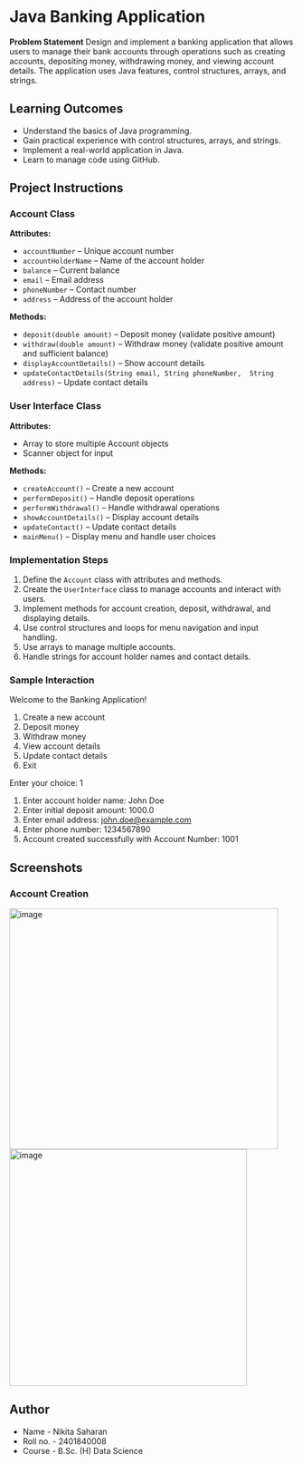 # Java Banking Application

**Problem Statement**
Design and implement a banking application that allows users to manage their bank accounts through operations such as creating accounts, depositing money, withdrawing money, and viewing account details. The application uses Java features, control structures, arrays, and strings.
## Learning Outcomes
- Understand the basics of Java programming.  
- Gain practical experience with control structures, arrays, and strings.  
- Implement a real-world application in Java.  
- Learn to manage code using GitHub.  

## Project Instructions
### Account Class
**Attributes:**  
- `accountNumber` – Unique account number  
- `accountHolderName` – Name of the account holder  
- `balance` – Current balance  
- `email` – Email address  
- `phoneNumber` – Contact number
-  `address` – Address of the account holder   

**Methods:**  
- `deposit(double amount)` – Deposit money (validate positive amount)  
- `withdraw(double amount)` – Withdraw money (validate positive amount and sufficient balance)  
- `displayAccountDetails()` – Show account details  
- `updateContactDetails(String email, String phoneNumber,  String address)` – Update contact details  

### User Interface Class
**Attributes:**  
- Array to store multiple Account objects  
- Scanner object for input  

**Methods:**  
- `createAccount()` – Create a new account  
- `performDeposit()` – Handle deposit operations  
- `performWithdrawal()` – Handle withdrawal operations  
- `showAccountDetails()` – Display account details  
- `updateContact()` – Update contact details  
- `mainMenu()` – Display menu and handle user choices  

### Implementation Steps
1. Define the `Account` class with attributes and methods.  
2. Create the `UserInterface` class to manage accounts and interact with users.  
3. Implement methods for account creation, deposit, withdrawal, and displaying details.  
4. Use control structures and loops for menu navigation and input handling.  
5. Use arrays to manage multiple accounts.  
6. Handle strings for account holder names and contact details.  

### Sample Interaction
Welcome to the Banking Application!
1. Create a new account
2. Deposit money
3. Withdraw money
4. View account details
5. Update contact details
6. Exit

Enter your choice: 1
1. Enter account holder name: John Doe
2. Enter initial deposit amount: 1000.0
3. Enter email address: john.doe@example.com
4. Enter phone number: 1234567890
5. Account created successfully with Account Number: 1001
   
## Screenshots
### Account Creation

   <img width="475" height="425" alt="image" src="https://github.com/user-attachments/assets/c25f8e69-35ad-46bd-a33d-f1a10839ebfa" />
   <img width="420" height="418" alt="image" src="https://github.com/user-attachments/assets/727cf9c2-f192-420f-86c9-fed3c05d64b8" />



## Author
- Name - Nikita Saharan
- Roll no. - 2401840008
- Course - B.Sc. (H) Data Science 

